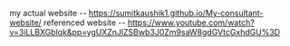 my actual website -- https://sumitkaushik1.github.io/My-consultant-website/
referenced website -- https://www.youtube.com/watch?v=3iLLBXGblqk&pp=ygUXZnJlZSBwb3J0Zm9saW8gdGVtcGxhdGU%3D
